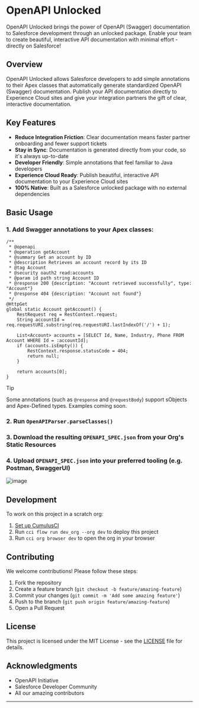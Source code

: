 # OpenAPI Unlocked

OpenAPI Unlocked brings the power of OpenAPI (Swagger) documentation to Salesforce development through an unlocked package. Enable your team to create beautiful, interactive API documentation with minimal effort - directly on Salesforce!

## Overview

OpenAPI Unlocked allows Salesforce developers to add simple annotations to their Apex classes that automatically generate standardized OpenAPI (Swagger) documentation. Publish your API documentation directly to Experience Cloud sites and give your integration partners the gift of clear, interactive documentation.

## Key Features

- **Reduce Integration Friction**: Clear documentation means faster partner onboarding and fewer support tickets
- **Stay in Sync**: Documentation is generated directly from your code, so it's always up-to-date
- **Developer Friendly**: Simple annotations that feel familiar to Java developers
- **Experience Cloud Ready**: Publish beautiful, interactive API documentation to your Experience Cloud sites
- **100% Native**: Built as a Salesforce unlocked package with no external dependencies

## Basic Usage

### 1. Add Swagger annotations to your Apex classes:

```apex
/**
 * @openapi
 * @operation getAccount
 * @summary Get an account by ID
 * @description Retrieves an account record by its ID
 * @tag Account
 * @security oauth2 read:accounts
 * @param id path string Account ID
 * @response 200 {description: "Account retrieved successfully", type: "Account"}
 * @response 404 {description: "Account not found"}
 */
@HttpGet
global static Account getAccount() {
    RestRequest req = RestContext.request;
    String accountId = req.requestURI.substring(req.requestURI.lastIndexOf('/') + 1);
    
    List<Account> accounts = [SELECT Id, Name, Industry, Phone FROM Account WHERE Id = :accountId];
    if (accounts.isEmpty()) {
        RestContext.response.statusCode = 404;
        return null;
    }
    
    return accounts[0];
}
```
> [!TIP]
> Some annotations (such as `@response` and `@requestBody`) support sObjects and Apex-Defined types. Examples coming soon.

### 2. Run `OpenAPIParser.parseClasses()` 

### 3. Download the resulting `OPENAPI_SPEC.json` from your Org's Static Resources

### 4. Upload `OPENAPI_SPEC.json` into your preferred tooling (e.g. Postman, SwaggerUI)
![image](https://github.com/user-attachments/assets/65422716-e39b-42df-af07-5f1f7edce6c1)


## Development

To work on this project in a scratch org:

1. [Set up CumulusCI](https://cumulusci.readthedocs.io/en/latest/tutorial.html)
2. Run `cci flow run dev_org --org dev` to deploy this project
3. Run `cci org browser dev` to open the org in your browser

## Contributing

We welcome contributions! Please follow these steps:

1. Fork the repository
2. Create a feature branch (`git checkout -b feature/amazing-feature`)
3. Commit your changes (`git commit -m 'Add some amazing feature'`)
4. Push to the branch (`git push origin feature/amazing-feature`)
5. Open a Pull Request

## License

This project is licensed under the MIT License - see the [LICENSE](LICENSE) file for details.

## Acknowledgments

- OpenAPI Initiative
- Salesforce Developer Community
- All our amazing contributors

---


